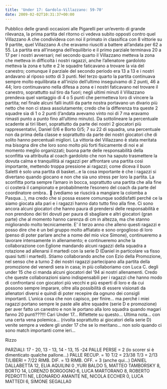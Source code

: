 ```yaml
---
title: 'Under 17: Gardolo-Villazzano: 59-70'
date: 2009-02-02T10:31:37+00:00
---
```

Pubblico delle grandi occasioni alle Pigarelli per un’evento di grande rilevanza, la prima partita del ritorno ci vedeva subito opposti contro quel Villazzano A che condivideva con noi il primato in classifica con 8 vittorie su 9 partite, quel Villazzano A che eravamo riusciti a battere all’andata per 62 a 55. La partita era all’insegna dell’equilibrio e il primo parziale terminava 20 a 17 per i nostri avversari; nel secondo quarto il Villazzano metteva la zona che metteva in difficoltà i nostri ragazzi, anche l’allenatore gardoloto metteva la zona e tutte e 2 le squadre faticavano a trovare la via del canestro; comunque il parziale del secondo periodo era 13 a 13 e i nostri andavano al riposo sotto di 3 punti. Nel terzo quarto la partita continuava sempre molto equilibrata e all’inizio dell’ultimo inseguivamo di 2 punti, 46 a 44; loro continuavano nella difesa a zona e i nostri faticavano nel trovare il canestro, soprattutto sul tiro da fuori; negli ultimi minuti il Villazzano prendeva quel vantaggio di 4 o 5 punti che permetteva loro di vincere la partita; nel finale alcuni falli inutili da parte nostra portavano un divario più netto che non ci stava assolutamente; credo che la differenza tra queste 2 squadre sia di 1 o 2 punti (l’andata avevamo vinto noi di 7 ma eravamo rimasti punto a punto fino all’ultimo minuto). Da sottolineare la percentuale scadente ai tiri liberi, soprattutto da parte dei nostri 2 giocatori più rappresentativi, Daniel 0/6 e Borto 0/5; 7 su 22 di squadra, una percentuale non da prima della classe e soprattutto da parte dei nostri giocatori che di solito hanno percentuali migliori. La vittoria del Villazzano è stata meritata ma bisogna dire che loro sono molto più forti fisicamente di noi e al momento meglio organizzati; buona parte delle responsabilità della sconfitta va attribuita al coach gardoloto che non ha saputo trasmettere la dovuta calma e tranquillità ai ragazzi per affrontare una partita così importante, mettendo troppa pressione ai ragazzi; come diceva il buon Saletti è solo una partita di basket…e la cosa importante è che i ragazzi si divertano quando giocano e non che sia uno stress per loro la partita. La sconfitta porta sempre l’amaro in bocca, soprattutto una partita che alla fine ci costerà il campionato e probabilmente l’esonero del coach da parte del coordinatore ombra.. 🙂 (vediamo se riuscirà a mangiare la colomba a Pasqua…), ma credo che si possa essere comunque soddisfatti perché ce la siamo giocata alla pari e i ragazzi hanno dato tutto fino alla fine. Ci sono ancora alcuni giocatori che hanno paura di prendersi delle responsabilità e non prendono dei tiri dovuti per paura di sbagliare e altri giocatori (gran parte) che al momento hanno carenza di cm in altezza, ma che stanno migliorando molto tecnicamente. E’ il terzo anno che alleno questi ragazzi e posso dire che è un bel gruppo molto affiatato e sono orgoglioso di loro (penso di poter parlare anche a nome del mio vice Simone), continueremo a lavorare intensamente in allenamento; e continueremo anche la collaborazione con Eglione mandando alcuni ragazzi della squadra a rotazione ad allenarsi il martedì con la serie D (Daniel in particolare va fisso quasi tutti i martedì). Stiamo collaborando anche con Ezio della Promozione, nel senso che a turno 2 dei nostri ragazzi partecipano alla partita della promozione del venerdì sera in casa; in più collaboriamo con Luca C. degli under 15 che ci manda alcuni giocatori del ’94 ai nostri allenamenti. Credo che queste collaborazioni siano indispensabili per i ragazzi che hanno modo di confrontarsi con giocatori più vecchi e più esperti di loro e da cui possono sempre imparare, oltre alla possibilità di essere visionati da allenatori diversi e quindi di poter recepire da ognuno dei consigli importanti. L’unica cosa che non capisco, per finire… ma perché i miei ragazzi portano sempre le paste alle altre squadre (serie D e promozione) per aver fatto un canestro e non le portano alla loro squadra quando magari fanno 20 punti???!!! Cari Under 17… Riflettete su questo… Ultima nota… con una certa vena polemica… (rivolta soprattutto ai giocatori della serie D) venite sempre a vedere gli under 17 che se lo meritano… non solo quando ci sono match importanti come ieri…

Rizzo

PARZIALI: 17 - 20, 13 - 13, 14 - 13, 15 -24
PALLE PERSE = 2 (lo scorer si è dimenticato qualche pallone…)
PALLE RECUP. = 10 
T/2 = 23/38 
T/3 = 2/13 
T/LIBERI = 7/22 
RIMB. DIF. = 13 
RIMB. OFF. = 3 (anche qui…) 
DANIEL DALLABETTA 12, ELIA AQUILINI 0 ,YURI BALDO 5, MATTEO TAMBORSKY 8, BORTO 14, LORENZO BORGOGNO 6, LUCA MARTORANO 8, ROBERTO PEDROTTI NE, LEONARDO AMANTE NE, NICOLA ECCHER 0, LUCA MATTEDI 6, SIMONE SEGALLA0